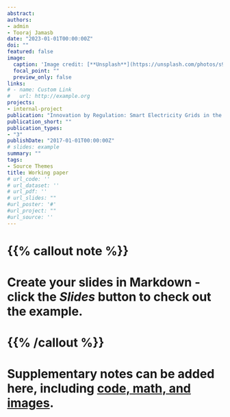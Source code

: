 ```yaml
---
abstract: 
authors:
- admin
- Tooraj Jamasb
date: "2023-01-01T00:00:00Z"
doi: ""
featured: false
image:
  caption: 'Image credit: [**Unsplash**](https://unsplash.com/photos/s9CC2SKySJM)'
  focal_point: ""
  preview_only: false
links:
# - name: Custom Link
#   url: http://example.org
projects:
- internal-project
publication: "Innovation by Regulation: Smart Electricity Grids in the UK and Italy"
publication_short: ""
publication_types:
- "3"
publishDate: "2017-01-01T00:00:00Z"
# slides: example
summary: ""
tags:
- Source Themes
title: Working paper
# url_code: ''
# url_dataset: ''
# url_pdf: ''
# url_slides: ""
#url_poster: '#'
#url_project: ""
#url_source: ''
---
```


# {{% callout note %}}
# Create your slides in Markdown - click the *Slides* button to check out the example.
# {{% /callout %}}
# 
# Supplementary notes can be added here, including [code, math, and images](https://wowchemy.com/docs/writing-markdown-latex/).
